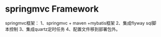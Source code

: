 # springmvc Framework
springmvc框架：
1、springmvc + maven +mybatis框架
2、集成flyway sql脚本控制
3、集成quartz定时任务
4、配置文件移到部署包外。
